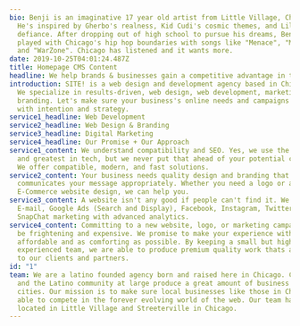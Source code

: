 ```yaml
---
bio: Benji is an imaginative 17 year old artist from Little Village, Chicago.
  He's inspired by Gherbo's realness, Kid Cudi's cosmic themes, and Lil Peep's
  defiance. After dropping out of high school to pursue his dreams, Benji has
  played with Chicago's hip hop boundaries with songs like "Menace", "Monster",
  and "WarZone". Chicago has listened and it wants more.
date: 2019-10-25T04:01:24.487Z
title: Homepage CMS Content
headline: We help brands & businesses gain a competitive advantage in the digital world.
introduction: SITE! is a web design and development agency based in Chicago, IL.
  We specialize in results-driven, web design, web development, marketing, and
  branding. Let's make sure your business's online needs and campaigns are met
  with intention and strategy.
service1_headline: Web Development
service2_headline: Web Design & Branding
service3_headline: Digital Marketing
service4_headline: Our Promise + Our Approach
service1_content: We understand compatibility and SEO. Yes, we use the latest
  and greatest in tech, but we never put that ahead of your potential customers.
  We offer compatible, modern, and fast solutions.
service2_content: Your business needs quality design and branding that
  communicates your message appropriately. Whether you need a logo or an
  E-Commerce website design, we can help you.
service3_content: A website isn't any good if people can't find it. We offer
  E-mail, Google Ads (Search and Display), Facebook, Instagram, Twitter, and
  SnapChat marketing with advanced analytics.
service4_content: Committing to a new website, logo, or marketing campaign can
  be frightening and expensive. We promise to make your experience with Site as
  affordable and as comforting as possible. By keeping a small but highly
  experienced team, we are able to produce premium quality work thats affordable
  to our clients and partners.
id: "1"
team: We are a latino founded agency born and raised here in Chicago. Chicago
  and the Latino community at large produce a great amount of business for our
  cities. Our mission is to make sure local businesses like those in Chicago are
  able to compete in the forever evolving world of the web. Our team has offices
  located in Little Village and Streeterville in Chicago.
---
```

